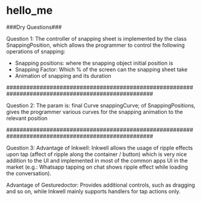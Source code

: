# hello_me

###Dry Questions###

Question 1:
The controller of snapping sheet is implemented by the class SnappingPosition, which allows the
programmer to control the following operations of snapping:
* Snapping positions: where the snapping object initial position is
* Snapping Factor: Which % of the screen can the snapping sheet take
* Animation of snapping and its duration

####################################################################################################

Question 2:
The param is:
final Curve snappingCurve;
of SnappingPositions, gives the programmer various curves for the snapping animation to the relevant
position

####################################################################################################

Question 3:
Advantage of Inkwell: Inkwell allows the usage of ripple effects upon tap (affect of ripple along the
container / button) which is very nice addition to the UI and implemented in most of the common apps
UI in the market (e.g.: Whatsapp tapping on chat shows ripple effect while loading the conversation).

Advantage of Gesturedoctor: Provides additional controls, such as dragging and so on, while Inkwell
mainly supports handlers for tap actions only.